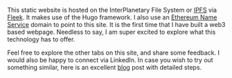 This static website is hosted on the InterPlanetary File System or [IPFS](https://docs.ipfs.io/concepts/what-is-ipfs/) via [Fleek](https://fleek.co/hosting/). It makes use of the Hugo framework. I also use an [Ethereum Name Service](https://app.ens.domains/name/vikasnegi.eth/details) domain to point to this site. It is the first time that I have built a web3 based webpage. Needless to say, I am super excited to explore what this technology has to offer.

Feel free to explore the other tabs on this site, and share some feedback. I would also be happy to connect via LinkedIn. In case you wish to try out something similar, here is an excellent [blog](https://dri.es/my-first-web3-webpage) post with detailed steps. 